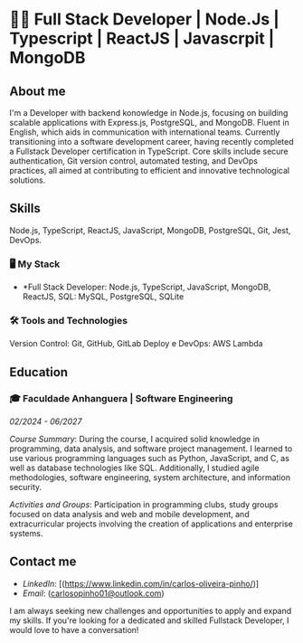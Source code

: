 # 👨‍💻 Full Stack Developer | Node.Js | Typescript | ReactJS | Javascrpit | MongoDB

## About me
I'm a Developer with backend konowledge in Node.js, focusing on building scalable applications with Express.js, PostgreSQL, and MongoDB. Fluent in English, which aids in communication with international teams. Currently transitioning into a software development career, having recently completed a Fullstack Developer certification in TypeScript. Core skills include secure authentication, Git version control, automated testing, and DevOps practices, all aimed at contributing to efficient and innovative technological solutions.

## Skills
Node.js, TypeScript, ReactJS, JavaScript, MongoDB, PostgreSQL, Git, Jest, DevOps.

### 🖥 My Stack
 - *Full Stack Developer: Node.js, TypeScript, JavaScript, MongoDB, ReactJS,
SQL: MySQL, PostgreSQL, SQLite


### 🛠 Tools and Technologies
Version Control: Git, GitHub, GitLab
Deploy e DevOps:  AWS Lambda


## Education
### 🎓 Faculdade Anhanguera | Software Engineering
*02/2024 - 06/2027*

*Course Summary*: During the course, I acquired solid knowledge in programming, data analysis, and software project management. I learned to use various programming languages such as Python, JavaScript, and C, as well as database technologies like SQL. Additionally, I studied agile methodologies, software engineering, system architecture, and information security.

*Activities and Groups*: Participation in programming clubs, study groups focused on data analysis and web and mobile development, and extracurricular projects involving the creation of applications and enterprise systems.

## Contact me
- *LinkedIn*: [(https://www.linkedin.com/in/carlos-oliveira-pinho/)]
- *Email*: (carlosopinho01@outlook.com)

I am always seeking new challenges and opportunities to apply and expand my skills. If you're looking for a dedicated and skilled Fullstack Developer, I would love to have a conversation!
